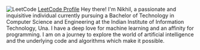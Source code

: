 ![LeetCode](https://upload.wikimedia.org/wikipedia/commons/7/76/LeetCode_logo_black.png)
[LeetCode Profile]([https://leetcode.com/yourusername/](https://leetcode.com/u/Nikhil_Arora1729/))
Hey there! I'm Nikhil, a passionate and inquisitive individual currently pursuing a Bachelor of Technology in Computer Science and Engineering at the Indian Institute of Information Technology, Una. 
I have a deep love for machine learning and an affinity for programming.
I am on a journey to explore the world of artificial intelligence and the underlying code and algorithms which make it possible.

